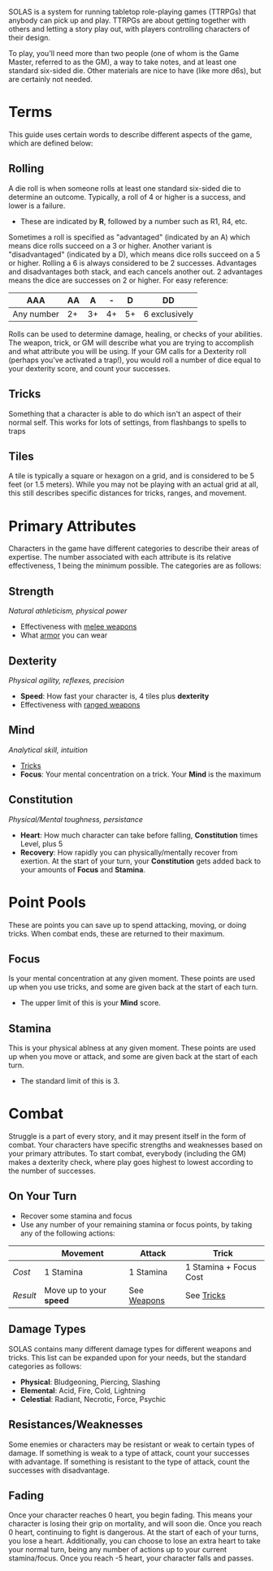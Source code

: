 SOLAS is a system for running tabletop role-playing games (TTRPGs) that anybody can pick up and play. TTRPGs are about getting together with others and letting a story play out, with players controlling characters of their design.

To play, you'll need more than two people (one of whom is the Game Master, referred to as the GM), a way to take notes, and at least one standard six-sided die. Other materials are nice to have (like more d6s), but are certainly not needed.

# Terms
This guide uses certain words to describe different aspects of the game, which are defined below:

## Rolling
A die roll is when someone rolls at least one standard six-sided die to determine an outcome. Typically, a roll of 4 or higher is a success, and lower is a failure.
-  These are indicated by **R**, followed by a number such as R1, R4, etc.

Sometimes a roll is specified as "advantaged" (indicated by an A) which means dice rolls succeed on a 3 or higher. Another variant is "disadvantaged" (indicated by a D), which means dice rolls succeed on a 5 or higher. Rolling a 6 is always considered to be 2 successes. Advantages and disadvantages both stack, and each cancels another out. 2 advantages means the dice are successes on 2 or higher. For easy reference:

|AAA|AA|A|-|D|DD|
|-|-|-|-|-|-|
|Any number|2+|3+|4+|5+|6 exclusively|

Rolls can be used to determine damage, healing, or checks of your abilities. The weapon, trick, or GM will describe what you are trying to accomplish and what attribute you will be using. If your GM calls for a Dexterity roll (perhaps you've activated a trap!), you would roll a number of dice equal to your dexterity score, and count your successes.

## Tricks
Something that a character is able to do which isn't an aspect of their normal self. This works for lots of settings, from flashbangs to spells to traps

## Tiles
A tile is typically a square or hexagon on a grid, and is considered to be 5 feet (or 1.5 meters). While you may not be playing with an actual grid at all, this still describes specific distances for tricks, ranges, and movement.

# Primary Attributes
Characters in the game have different categories to describe their areas of expertise. The number associated with each attribute is its relative effectiveness, 1 being the minimum possible. The categories are as follows:

## Strength
*Natural athleticism, physical power*
- Effectiveness with [melee weapons](Weapons.md)
- What [armor](Armor.md) you can wear

## Dexterity
*Physical agility, reflexes, precision*
- **Speed**: How fast your character is, 4 tiles plus **dexterity**
- Effectiveness with [ranged weapons](Weapons.md)

## Mind
*Analytical skill, intuition*
- [Tricks](tricks.md)
- **Focus**: Your mental concentration on a trick. Your **Mind** is the maximum

## Constitution
*Physical/Mental toughness, persistance*
- **Heart**: How much character can take before falling, **Constitution** times Level, plus 5
- **Recovery**: How rapidly you can physically/mentally recover from exertion. At the start of your turn, your **Constitution** gets added back to your amounts of **Focus** and **Stamina**.

# Point Pools
These are points you can save up to spend attacking, moving, or doing tricks. When combat ends, these are returned to their maximum.

## Focus
Is your mental concentration at any given moment. These points are used up when you use tricks, and some are given back at the start of each turn.
- The upper limit of this is your **Mind** score.

## Stamina
This is your physical ablness at any given moment. These points are used up when you move or attack, and some are given back at the start of each turn.
- The standard limit of this is 3.

# Combat
Struggle is a part of every story, and it may present itself in the form of combat. Your characters have specific strengths and weaknesses based on your primary attributes. To start combat, everybody (including the GM) makes a dexterity check, where play goes highest to lowest according to the number of successes.

## On Your Turn
- Recover some stamina and focus
- Use any number of your remaining stamina or focus points, by taking any of the following actions:

| |Movement|Attack|Trick|
|-|-|-|-|
|*Cost*|1 Stamina|1 Stamina|1 Stamina + Focus Cost|
|*Result*|Move up to your **speed**|See [Weapons](Weapons.md)|See [Tricks](Tricks.md)|

## Damage Types
SOLAS contains many different damage types for different weapons and tricks. This list can be expanded upon for your needs, but the standard categories as follows:
- **Physical**: Bludgeoning, Piercing, Slashing
- **Elemental**: Acid, Fire, Cold, Lightning
- **Celestial**: Radiant, Necrotic, Force, Psychic

## Resistances/Weaknesses
Some enemies or characters may be resistant or weak to certain types of damage. If something is weak to a type of attack, count your successes with advantage. If something is resistant to the type of attack, count the successes with disadvantage.

## Fading
Once your character reaches 0 heart, you begin fading. This means your character is losing their grip on mortality, and will soon die. Once you reach 0 heart, continuing to fight is dangerous. At the start of each of your turns, you lose a heart. Additionally, you can choose to lose an extra heart to take your normal turn, being any number of actions up to your current stamina/focus. Once you reach -5 heart, your character falls and passes.